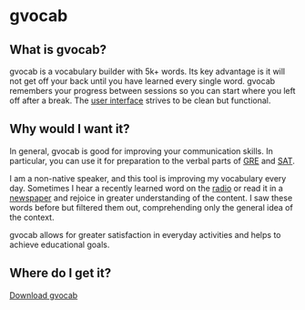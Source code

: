# gvocab #

## What is gvocab? ##

gvocab is a vocabulary builder with 5k+ words. Its key advantage is it will not get off your back until you have learned every single word. gvocab remembers your progress between sessions so you can start where you left off after a break. The [user interface](http://blog.solomakhin.net/images/gvocab-0,2-screenshot.png) strives to be clean but functional.

## Why would I want it? ##

In general, gvocab is good for improving your communication skills. In particular, you can use it for preparation to the verbal parts of [GRE](http://www.gre.org) and [SAT](http://www.collegeboard.com/).

I am a non-native speaker, and this tool is improving my vocabulary every day. Sometimes I hear a recently learned word on the [radio](http://www.npr.org/) or read it in a [newspaper](http://news.bbc.co.uk/) and rejoice in greater understanding of the content. I saw these words before but filtered them out, comprehending only the general idea of the context.

gvocab allows for greater satisfaction in everyday activities and helps to achieve educational goals.

## Where do I get it? ##

[Download gvocab](http://code.google.com/p/gvocab/downloads/list)